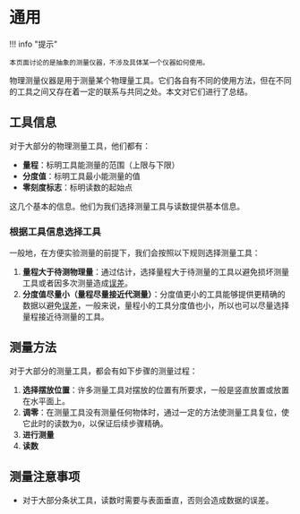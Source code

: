 # 通用

!!! info "提示"

    本页面讨论的是抽象的测量仪器，不涉及具体某一个仪器如何使用。

物理测量仪器是用于测量某个物理量工具。它们各自有不同的使用方法，但在不同的工具之间又存在着一定的联系与共同之处。本文对它们进行了总结。

## 工具信息

对于大部分的物理测量工具，他们都有：

- **量程**：标明工具能测量的范围（上限与下限）
- **分度值**：标明工具最小能测量的值
- **零刻度标志**：标明读数的起始点

这几个基本的信息。他们为我们选择测量工具与读数提供基本信息。

### 根据工具信息选择工具

一般地，在方便实验测量的前提下，我们会按照以下规则选择测量工具：

1. **量程大于待测物理量**：通过估计，选择量程大于待测量的工具以避免损坏测量工具或者因多次测量造成[误差](error.md)。
2. **分度值尽量小（量程尽量接近代测量）**：分度值更小的工具能够提供更精确的数据以避免[误差](error.md)，一般来说，量程小的工具分度值也小，所以也可以尽量选择量程接近待测量的工具。

## 测量方法

对于大部分的测量工具，都会有如下步骤的测量过程：

1. **选择摆放位置**：许多测量工具对摆放的位置有所要求，一般是竖直放置或放置在水平面上。
2. **调零**：在测量工具没有测量任何物体时，通过一定的方法使测量工具复位，使它此时的读数为`0`，以保证后续步骤精确。
3. **进行测量**
4. **读数**

## 测量注意事项

- 对于大部分条状工具，读数时需要与表面垂直，否则会造成数据的误差。
